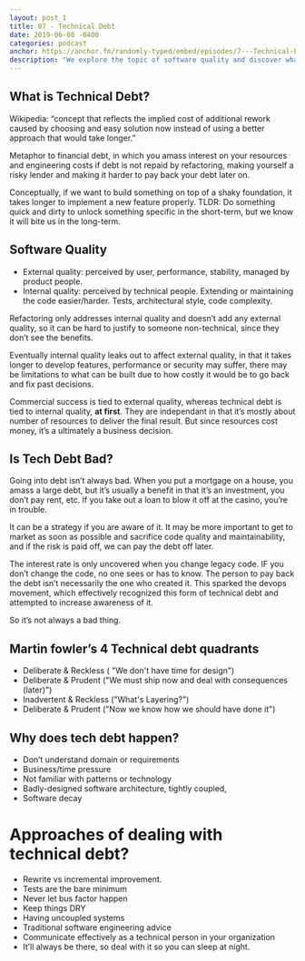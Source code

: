 ```yaml
---
layout: post_1
title: 07 - Technical Debt
date: 2019-06-08 -0400
categories: podcast
anchor: https://anchor.fm/randomly-typed/embed/episodes/7---Technical-Debt-e49g1d/a-agqips
description: "We explore the topic of software quality and discover what technical debt actually means."
---
```


## What is Technical Debt?
Wikipedia: “concept that reflects the implied cost of additional rework caused by choosing and easy solution now instead of using a better approach that would take longer.”

Metaphor to financial debt, in which you amass interest on your resources and engineering costs if debt is not repaid by refactoring, making yourself a risky lender and making it harder to pay back your debt later on.

Conceptually, if we want to build something on top of a shaky foundation, it takes longer to implement a new feature properly. TLDR: Do something quick and dirty to unlock something specific in the short-term, but we know it will bite us in the long-term.

## Software Quality
- External quality: perceived by user, performance, stability, managed by product people.
- Internal quality: perceived by technical people. Extending or maintaining the code easier/harder. Tests, architectural style, code complexity.

Refactoring only addresses internal quality and doesn’t add any external quality, so it can be hard to justify to someone non-technical, since they don’t see the benefits.

Eventually internal quality leaks out to affect external quality, in that it takes longer to develop features, performance or security may suffer, there may be limitations to what can be built due to how costly it would be to go back and fix past decisions.

Commercial success is tied to external quality, whereas technical debt is tied to internal quality, __at first__. They are independant in that it’s mostly about number of resources to deliver the final result. But since resources cost money, it’s a ultimately a business decision.

## Is Tech Debt Bad?
Going into debt isn’t always bad. When you put a mortgage on a house, you amass a large debt, but it’s usually a benefit in that it’s an investment, you don’t pay rent, etc. If you take out a loan to blow it off at the casino, you’re in trouble.

It can be a strategy if you are aware of it. It may be more important to get to market as soon as possible and sacrifice code quality and maintainability, and if the risk is paid off, we can pay the debt off later.

The interest rate is only uncovered when you change legacy code. IF you don’t change the code, no one sees or has to know. The person to pay back the debt isn’t necessarily the one who created it. This sparked the devops movement, which effectively recognized this form of technical debt and attempted to increase awareness of it.

So it’s not always a bad thing.

## Martin fowler’s 4 Technical debt quadrants
- Deliberate & Reckless ( "We don't have time for design")
- Deliberate & Prudent ("We must ship now and deal with consequences (later)")
- Inadvertent & Reckless ("What's Layering?")
- Deliberate & Prudent ("Now we know how we should have done it")

## Why does tech debt happen?
- Don’t understand domain or requirements
- Business/time pressure
- Not familiar with patterns or technology
- Badly-designed software architecture, tightly coupled,
- Software decay

# Approaches of dealing with technical debt?
- Rewrite vs incremental improvement.
- Tests are the bare minimum
- Never let bus factor happen
- Keep things DRY
- Having uncoupled systems
- Traditional software engineering advice
- Communicate effectively as a technical person in your organization
- It’ll always be there, so deal with it so you can sleep at night.
